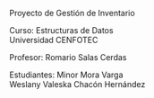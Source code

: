 Proyecto de Gestión de Inventario  

Curso: Estructuras de Datos   
 Universidad CENFOTEC  

Profesor: Romario Salas Cerdas  

Estudiantes:
Minor Mora Varga  
Weslany Valeska Chacón Hernández
